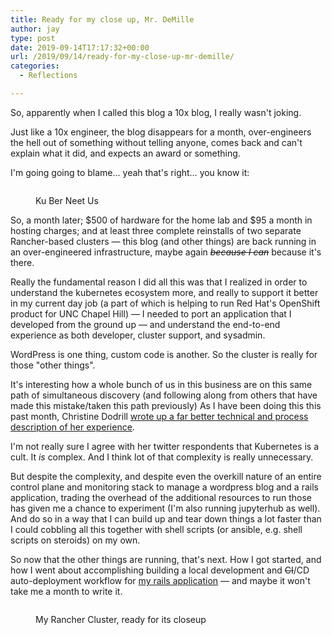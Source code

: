 ```yaml
---
title: Ready for my close up, Mr. DeMille
author: jay
type: post
date: 2019-09-14T17:17:32+00:00
url: /2019/09/14/ready-for-my-close-up-mr-demille/
categories:
  - Reflections

---
```

So, apparently when I called this blog a 10x blog, I really wasn't joking.

Just like a 10x engineer, the blog disappears for a month, over-engineers the hell out of something without telling anyone, comes back and can't explain what it did, and expects an award or something.

I'm going going to blame&#8230; yeah that's right&#8230; you know it:<figure class="wp-block-image">

<img src="https://cdn.rambleon.org/migrate/2019/08/kuberneetus-1024x614.png" alt="" class="wp-image-1419" srcset="https://cdn.rambleon.org/migrate/2019/08/kuberneetus-1024x614.png 1024w, https://cdn.rambleon.org/migrate/2019/08/kuberneetus-300x180.png 300w, https://cdn.rambleon.org/migrate/2019/08/kuberneetus-768x461.png 768w, https://cdn.rambleon.org/migrate/2019/08/kuberneetus-1200x720.png 1200w, https://cdn.rambleon.org/migrate/2019/08/kuberneetus.png 2000w" sizes="(max-width: 709px) 85vw, (max-width: 909px) 67vw, (max-width: 1362px) 62vw, 840px" /><figcaption>Ku Ber Neet Us</figcaption></figure>

So, a month later; $500 of hardware for the home lab and $95 a month in hosting charges; and at least three complete reinstalls of two separate Rancher-based clusters — this blog (and other things) are back running in an over-engineered infrastructure, maybe again _<s>because I can</s>_ because it's there.

Really the fundamental reason I did all this was that I realized in order to understand the kubernetes ecosystem more, and really to support it better in my current day job (a part of which is helping to run Red Hat's OpenShift product for UNC Chapel Hill) — I needed to port an application that I developed from the ground up — and understand the end-to-end experience as both developer, cluster support, and sysadmin.

WordPress is one thing, custom code is another. So the cluster is really for those "other things".

It's interesting how a whole bunch of us in this business are on this same path of simultaneous discovery (and following along from others that have made this mistake/taken this path previously) As I have been doing this this past month, Christine Dodrill [wrote up a far better technical and process description of her experience][1].

I'm not really sure I agree with her twitter respondents that Kubernetes is a cult. It _is_ complex. And I think lot of that complexity is really unnecessary.

But despite the complexity, and despite even the overkill nature of an entire control plane and monitoring stack to manage a wordpress blog and a rails application, trading the overhead of the additional resources to run those has given me a chance to experiment (I'm also running jupyterhub as well). And do so in a way that I can build up and tear down things a lot faster than I could cobbling all this together with shell scripts (or ansible, e.g. shell scripts on steroids) on my own.

So now that the other things are running, that's next. How I got started, and how I went about accomplishing building a local development and <s>CI</s>/CD auto-deployment workflow for [my rails application][2] — and maybe it won't take me a month to write it.<figure class="wp-block-image">

<img src="https://cdn.rambleon.org/migrate/2019/09/TheCoffeePant-CowGroverMrJohnson-2012.png" alt="" class="wp-image-1453" srcset="https://cdn.rambleon.org/migrate/2019/09/TheCoffeePant-CowGroverMrJohnson-2012.png 640w, https://cdn.rambleon.org/migrate/2019/09/TheCoffeePant-CowGroverMrJohnson-2012-300x169.png 300w" sizes="(max-width: 709px) 85vw, (max-width: 909px) 67vw, (max-width: 984px) 61vw, (max-width: 1362px) 45vw, 600px" /><figcaption>My Rancher Cluster, ready for its closeup</figcaption></figure>

 [1]: https://christine.website/blog/the-cult-of-kubernetes-2019-09-07
 [2]: https://gitlab.com/busterleague/busterleague